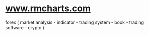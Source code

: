 # www.rmcharts.com
forex ( market analysis - indicator - trading system - book - trading software - crypto )
